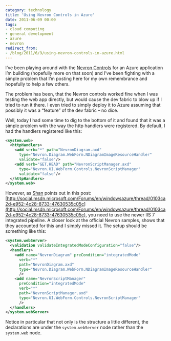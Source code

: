 ```yaml
---
category: technology
title: 'Using Nevron Controls in Azure'
date: 2011-06-09 00:00
tags:
- cloud computing
- general development
- azure
- nevron
redirect_from:
- /blog/2011/6/9/using-nevron-controls-in-azure.html
---
```

I’ve been playing around with the [Nevron Controls](http://www.nevron.com/) for an Azure application I’m building (hopefully more on that soon) and I’ve been fighting with a simple problem that I’m posting here for my own remembrance and hopefully to help a few others.

The problem has been, that the Nevron controls worked fine when I was testing the web app directly, but would cause the dev fabric to blow up if I tried to run it there. I even tried to simply deploy it to Azure assuming that possibly it was a “feature” of the dev fabric – no dice.

Well, today I had some time to dig to the bottom of it and found that it was a simple problem with the way the http handlers were registered. By default, I had the handlers registered like this:

```xml
<system.web>
  <httpHandlers>
    <add verb="*" path="NevronDiagram.axd"
      type="Nevron.Diagram.WebForm.NDiagramImageResourceHandler"
      validate="false"/>
    <add verb="GET,HEAD" path="NevronScriptManager.axd"
      type="Nevron.UI.WebForm.Controls.NevronScriptManager"
      validate="false"/>
  </httpHandlers>
</system.web>
```

However, as [Shan](http://social.msdn.microsoft.com/profile/shan%20mcarthur/?type=forum) points out in this post: [http://social.msdn.microsoft.com/Forums/en/windowsazure/thread/0103ca2d-e952-4c28-8733-47630535c05c](http://social.msdn.microsoft.com/Forums/en/windowsazure/thread/0103ca2d-e952-4c28-8733-47630535c05c), you need to use the newer IIS 7 integrated pipeline. A closer look at the official Nevron samples, shows that they accounted for this and I simply missed it. The setup should be something like this:

```xml
<system.webServer>
  <validation validateIntegratedModeConfiguration="false"/>
  <handlers>
    <add name="NevronDiagram" preCondition="integratedMode"
      verb="*"
      path="NevronDiagram.axd"
      type="Nevron.Diagram.WebForm.NDiagramImageResourceHandler"
      />
    <add name="NevronScriptManager"
      preCondition="integratedMode"
      verb="*"
      path="NevronScriptManager.axd"
      type="Nevron.UI.WebForm.Controls.NevronScriptManager"
      />
  </handlers>
</system.webServer>
```

Notice in particular that not only is the structure a little different, the declarations are under the `system.webServer` node rather than the `system.web` node.

